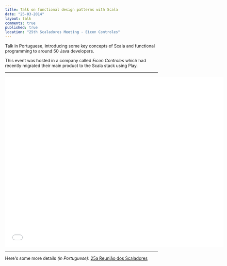 ```yaml
---
title: Talk on functional design patterns with Scala
date: "25-03-2014"
layout: talk
comments: true
published: true
location: "25th Scaladores Meeting - Eicon Controles"
---
```


Talk in Portuguese, introducing some key concepts of Scala and functional programming to around 50 Java developers.

This event was hosted in a company called *Eicon Controles* which had recently migrated their main product to the Scala stack using Play.

---------------------------------------

<iframe src="//player.vimeo.com/video/90242696" width="720" height="560" frameborder="0" webkitallowfullscreen mozallowfullscreen allowfullscreen></iframe>

---------------------------------------

Here's some more details *(in Portuguese)*: [25a Reunião dos Scaladores](http://scaladores.com.br/2014/03/28/25a-reuniao-dos-scaladores-como-foi/)